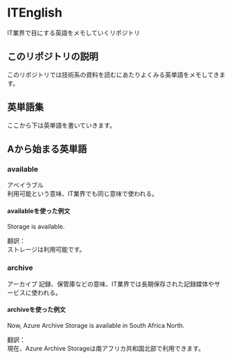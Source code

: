 # ITEnglish

IT業界で目にする英語をメモしていくリポジトリ

## このリポジトリの説明

このリポジトリでは技術系の資料を読むにあたりよくみる英単語をメモしてきます。

## 英単語集

ここから下は英単語を書いていきます。

## Aから始まる英単語

### available

アベイラブル  
利用可能という意味、IT業界でも同じ意味で使われる。  

#### availableを使った例文

Storage is available.

翻訳：  
ストレージは利用可能です。

### archive

アーカイブ
記録、保管庫などの意味、IT業界では長期保存された記録媒体やサービスに使われる。

#### archiveを使った例文

Now, Azure Archive Storage is available in South Africa North.

翻訳：  
現在、Azure Archive Storageは南アフリカ共和国北部で利用できます。

